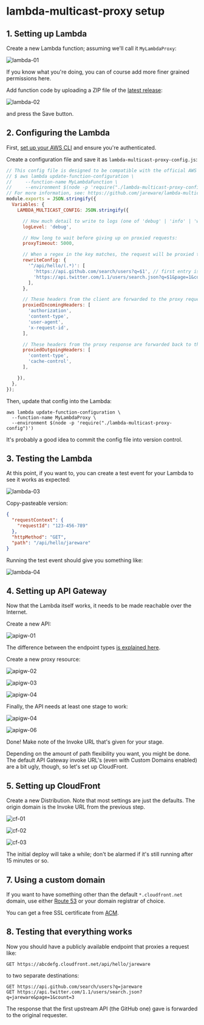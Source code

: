 # lambda-multicast-proxy setup

## 1. Setting up Lambda

Create a new Lambda function; assuming we'll call it `MyLambdaProxy`:

![lambda-01](doc/lambda-01.png)

If you know what you're doing, you can of course add more finer grained permissions here.

Add function code by uploading a ZIP file of the [latest release](https://github.com/jareware/lambda-multicast-proxy):

![lambda-02](doc/lambda-02.png)

and press the Save button.

## 2. Configuring the Lambda

First, [set up your AWS CLI](https://docs.aws.amazon.com/cli/latest/userguide/cli-chap-getting-started.html) and ensure you're authenticated.

Create a configuration file and save it as `lambda-multicast-proxy-config.js`:

```js
// This config file is designed to be compatible with the official AWS CLI:
// $ aws lambda update-function-configuration \
//     --function-name MyLambdaFunction \
//     --environment $(node -p 'require("./lambda-multicast-proxy-config")')
// For more information, see: https://github.com/jareware/lambda-multicast-proxy
module.exports = JSON.stringify({
  Variables: {
    LAMBDA_MULTICAST_CONFIG: JSON.stringify({

      // How much detail to write to logs (one of 'debug' | 'info' | 'warn' | 'error'):
      logLevel: 'debug',

      // How long to wait before giving up on proxied requests:
      proxyTimeout: 5000,

      // When a regex in the key matches, the request will be proxied to the specified list of URL's:
      rewriteConfig: {
        '^/api/hello/(.*)': [
          'https://api.github.com/search/users?q=$1', // first entry is always the primary
          'https://api.twitter.com/1.1/users/search.json?q=$1&page=1&count=3',
        ],
      },

      // These headers from the client are forwarded to the proxy request:
      proxiedIncomingHeaders: [
        'authorization',
        'content-type',
        'user-agent',
        'x-request-id',
      ],

      // These headers from the proxy response are forwarded back to the client:
      proxiedOutgoingHeaders: [
        'content-type',
        'cache-control',
      ],

    }),
  },
});
```

Then, update that config into the Lambda:

```
aws lambda update-function-configuration \
  --function-name MyLambdaProxy \
  --environment $(node -p 'require("./lambda-multicast-proxy-config")')
```

It's probably a good idea to commit the config file into version control.

## 3. Testing the Lambda

At this point, if you want to, you can create a test event for your Lambda to see it works as expected:

![lambda-03](doc/lambda-03.png)

Copy-pasteable version:

```json
{
  "requestContext": {
    "requestId": "123-456-789"
  },
  "httpMethod": "GET",
  "path": "/api/hello/jareware"
}
```

Running the test event should give you something like:

![lambda-04](doc/lambda-04.png)

## 4. Setting up API Gateway

Now that the Lambda itself works, it needs to be made reachable over the Internet.

Create a new API:

![apigw-01](doc/apigw-01.png)

The difference between the endpoint types [is explained here](https://aws.amazon.com/about-aws/whats-new/2017/11/amazon-api-gateway-supports-regional-api-endpoints/).

Create a new proxy resource:

![apigw-02](doc/apigw-02.png)

![apigw-03](doc/apigw-03.png)

![apigw-04](doc/apigw-04.png)

Finally, the API needs at least one stage to work:

![apigw-04](doc/apigw-05.png)

![apigw-06](doc/apigw-06.png)

Done! Make note of the Invoke URL that's given for your stage.

Depending on the amount of path flexibility you want, you might be done. The default API Gateway invoke URL's (even with Custom Domains enabled) are a bit ugly, though, so let's set up CloudFront.

## 5. Setting up CloudFront

Create a new Distribution. Note that most settings are just the defaults. The origin domain is the Invoke URL from the previous step.

![cf-01](doc/cf-01.png)

![cf-02](doc/cf-02.png)

![cf-03](doc/cf-03.png)

The initial deploy will take a while; don't be alarmed if it's still running after 15 minutes or so.

## 7. Using a custom domain

If you want to have something other than the default `*.cloudfront.net` domain, use either [Route 53](https://aws.amazon.com/route53/) or your domain registrar of choice.

You can get a free SSL certificate from [ACM](https://aws.amazon.com/certificate-manager/).

## 8. Testing that everything works

Now you should have a publicly available endpoint that proxies a request like:

    GET https://abcdefg.cloudfront.net/api/hello/jareware

to two separate destinations:

    GET https://api.github.com/search/users?q=jareware
    GET https://api.twitter.com/1.1/users/search.json?q=jareware&page=1&count=3

The response that the first upstream API (the GitHub one) gave is forwarded to the original requester.
